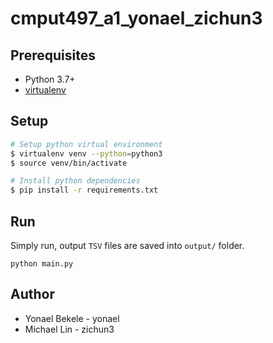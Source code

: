 # cmput497_a1_yonael_zichun3

## Prerequisites

-   Python 3.7+
-   [virtualenv](https://virtualenv.pypa.io/en/latest/installation/)

## Setup

```sh
# Setup python virtual environment
$ virtualenv venv --python=python3
$ source venv/bin/activate

# Install python dependencies
$ pip install -r requirements.txt
```

## Run

Simply run, output `TSV` files are saved into `output/` folder.

`python main.py`

## Author

-   Yonael Bekele - yonael
-   Michael Lin - zichun3
